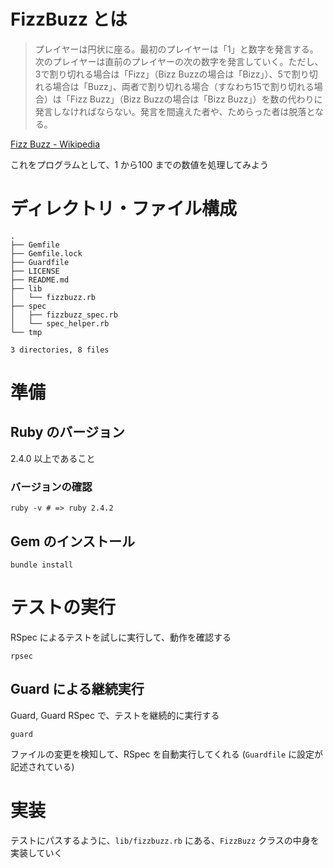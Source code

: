 # FizzBuzz とは

> プレイヤーは円状に座る。最初のプレイヤーは「1」と数字を発言する。次のプレイヤーは直前のプレイヤーの次の数字を発言していく。ただし、3で割り切れる場合は「Fizz」（Bizz Buzzの場合は「Bizz」）、5で割り切れる場合は「Buzz」、両者で割り切れる場合（すなわち15で割り切れる場合）は「Fizz Buzz」（Bizz Buzzの場合は「Bizz Buzz」）を数の代わりに発言しなければならない。発言を間違えた者や、ためらった者は脱落となる。

[Fizz Buzz - Wikipedia](https://ja.wikipedia.org/wiki/Fizz_Buzz)

これをプログラムとして、1 から100 までの数値を処理してみよう

# ディレクトリ・ファイル構成

```
.
├── Gemfile
├── Gemfile.lock
├── Guardfile
├── LICENSE
├── README.md
├── lib
│   └── fizzbuzz.rb
├── spec
│   ├── fizzbuzz_spec.rb
│   └── spec_helper.rb
└── tmp

3 directories, 8 files
```

# 準備

## Ruby のバージョン

2.4.0 以上であること

### バージョンの確認

```shell
ruby -v # => ruby 2.4.2
```

## Gem のインストール

```shell
bundle install
```

# テストの実行

RSpec によるテストを試しに実行して、動作を確認する

```shell
rpsec
```

## Guard による継続実行

Guard, Guard RSpec で、テストを継続的に実行する

```shell
guard
```

ファイルの変更を検知して、RSpec を自動実行してくれる
(`Guardfile` に設定が記述されている)

# 実装

テストにパスするように、`lib/fizzbuzz.rb` にある、`FizzBuzz` クラスの中身を実装していく
